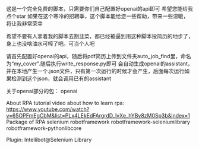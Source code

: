 这是一个完全免费的脚本，只需要你们自己配置好openai的api即可
希望您能给我点个star
如果在这个寒冷的招聘季，这个脚本能给您一些帮助，带来一些温暖，将让我非常荣幸

希望不要有人拿着我的脚本去割韭菜，都已经被逼到用这种脚本投简历的地步了，身上也没啥油水可榨了吧。可当个人吧


请首先配置好openai的api，随后将pdf简历上传到文件夹auto_job_find里，命名为“my_cover".随后执行write_response.py即可
会自动生成openai的assistant，并在本地产生一个.json文件，只有第一次运行的时候才会产生，后面每次运行如果检测到这个json，就会调用已有的assistant


关于openai部分的包：
openai

About RPA
tutorial video about how to learn rpa: https://www.youtube.com/watch?v=65OPFmEgCbM&list=PLx4LEkEdFArgrdD_lvXe_hYBy8zM0Sp3b&index=1
Package of RPA
selenium
robotframework
robotframework-seleniumlibrary
robotframework-pythonlibcore

Plugin: Intellibot@Selenium Library



